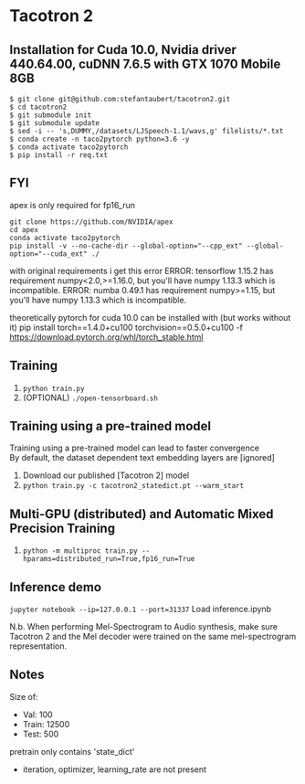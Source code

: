 # Tacotron 2

## Installation for Cuda 10.0, Nvidia driver 440.64.00, cuDNN 7.6.5 with GTX 1070 Mobile 8GB

```
$ git clone git@github.com:stefantaubert/tacotron2.git
$ cd tacotron2
$ git submodule init
$ git submodule update
$ sed -i -- 's,DUMMY,/datasets/LJSpeech-1.1/wavs,g' filelists/*.txt
$ conda create -n taco2pytorch python=3.6 -y
$ conda activate taco2pytorch
$ pip install -r req.txt
```

## FYI

apex is only required for fp16_run
```
git clone https://github.com/NVIDIA/apex
cd apex
conda activate taco2pytorch
pip install -v --no-cache-dir --global-option="--cpp_ext" --global-option="--cuda_ext" ./
```

with original requirements i get this error
ERROR: tensorflow 1.15.2 has requirement numpy<2.0,>=1.16.0, but you'll have numpy 1.13.3 which is incompatible.
ERROR: numba 0.49.1 has requirement numpy>=1.15, but you'll have numpy 1.13.3 which is incompatible.

theoretically pytorch for cuda 10.0 can be installed with (but works without it)
pip install torch==1.4.0+cu100 torchvision==0.5.0+cu100 -f https://download.pytorch.org/whl/torch_stable.html


## Training
1. `python train.py`
2. (OPTIONAL) `./open-tensorboard.sh`

## Training using a pre-trained model
Training using a pre-trained model can lead to faster convergence  
By default, the dataset dependent text embedding layers are [ignored]

1. Download our published [Tacotron 2] model
2. `python train.py -c tacotron2_statedict.pt --warm_start`

## Multi-GPU (distributed) and Automatic Mixed Precision Training
1. `python -m multiproc train.py --hparams=distributed_run=True,fp16_run=True`

## Inference demo
`jupyter notebook --ip=127.0.0.1 --port=31337`
Load inference.ipynb

N.b.  When performing Mel-Spectrogram to Audio synthesis, make sure Tacotron 2
and the Mel decoder were trained on the same mel-spectrogram representation. 

## Notes
Size of:
- Val: 100
- Train: 12500
- Test: 500

pretrain only contains 'state_dict'
- iteration, optimizer, learning_rate are not present